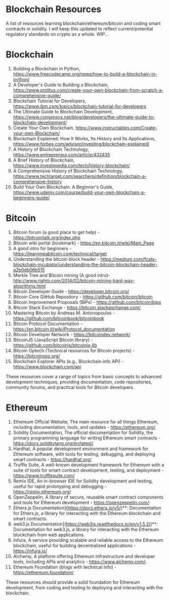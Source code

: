 
# Blockchain Resources

A list of resources learning blockchain/ethereum/bitcoin and coding smart contracts in solidity. I will keep this updated to reflect current/potential regulatory standards on crypto as a whole. WIP...

Blockchain
==========

  1. Building a Blockchain in Python, https://www.freecodecamp.org/news/how-to-build-a-blockchain-in-python/
  2. A Developer's Guide to Building a Blockchain, https://www.prolitus.com/create-your-own-blockchain-from-scratch-a-comprehensive-guide/
  3. Blockchain Tutorial for Developers, https://www.ibm.com/topics/blockchain-tutorial-for-developers
  4. The Ultimate Guide to Blockchain Development, https://www.consensys.net/blog/developers/the-ultimate-guide-to-blockchain-development/
  5. Create Your Own Blockchain, https://www.instructables.com/Create-your-own-Blockchain/
  6. Blockchain Explained: How It Works, Its History and Its Applications, https://www.forbes.com/advisor/investing/blockchain-explained/
  7. A History of Blockchain Technology, https://www.entrepreneur.com/article/432435
  8. A Brief History of Blockchain, https://www.investopedia.com/tech/history-blockchain/
  9. A Comprehensive History of Blockchain Technology, https://www.techtarget.com/searcherp/definition/blockchain-a-comprehensive-history
  10. Build Your Own Blockchain: A Beginner's Guide, https://www.udemy.com/course/build-your-own-blockchain-a-beginners-guide/

Bitcoin
=======

  1. Bitcoin forum (a good place to get help) - https://bitcointalk.org/index.php
  2. Bitcoin wiki portal (bookmark) - https://en.bitcoin.it/wiki/Main_Page
  3. A good intro for beginners - https://learnmeabitcoin.com/technical/target
  4. Understanding the bitcoin block header - https://medium.com/fcats-blockchain-incubator/understanding-the-bitcoin-blockchain-header-a2b0db06b515
  5. Merkle Tree and Bitcoin mining (A good intro)- http://www.righto.com/2014/02/bitcoin-mining-hard-way-algorithms.html
  1. Bitcoin Developer Guide - https://developer.bitcoin.org/
  2. Bitcoin Core GitHub Repository - https://github.com/bitcoin/bitcoin
  3. Bitcoin Improvement Proposals (BIPs) - https://github.com/bitcoin/bips
  4. Bitcoin Stack Exchange - https://bitcoin.stackexchange.com/
  5. Mastering Bitcoin by Andreas M. Antonopoulos - https://github.com/bitcoinbook/bitcoinbook
  6. Bitcoin Protocol Documentation - https://en.bitcoin.it/wiki/Protocol_documentation
  7. Bitcoin Developer Network - https://bitcoindev.network/
  8. BitcoinJS (JavaScript Bitcoin library) - https://github.com/bitcoinjs/bitcoinjs-lib
  9. Bitcoin Optech (Technical resources for Bitcoin projects) - https://bitcoinops.org/
  10. Blockchain Explorer APIs (e.g., Blockchain.info API) - https://www.blockchain.com/api

These resources cover a range of topics from basic concepts to advanced development techniques, providing documentation, code repositories, community forums, and practical tools for Bitcoin developers. 

Ethereum
========

1. Ethereum Official Website, The main resource for all things Ethereum, including documentation, tools, and updates - https://ethereum.org/
2. Solidity Documentation, The official documentation for Solidity, the primary programming language for writing Ethereum smart contracts - https://docs.soliditylang.org/en/latest/
3. Hardhat, A popular development environment and framework for Ethereum software, with tools for testing, debugging, and deploying smart contracts - https://hardhat.org/
4. Truffle Suite, A well-known development framework for Ethereum with a suite of tools for smart contract development, testing, and deployment - https://www.trufflesuite.com/
5. Remix IDE, An in-browser IDE for Solidity development and testing, useful for rapid prototyping and debugging - https://remix.ethereum.org/
6. OpenZeppelin, A library of secure, reusable smart contract components and tools for Ethereum development - https://openzeppelin.com/: 
7. Ethers.js Documentation](https://docs.ethers.io/v5/)**: Documentation for Ethers.js, a library for interacting with the Ethereum blockchain and smart contracts.
8. web3.js Documentation](https://web3js.readthedocs.io/en/v1.5.2/)**: Documentation for web3.js, a library for interacting with the Ethereum blockchain from web applications.
9. Infura, A service providing scalable and reliable access to the Ethereum blockchain, useful for building decentralized applications - https://infura.io/ 
10. Alchemy, A platform offering Ethereum infrastructure and developer tools, including APIs and analytics - https://www.alchemy.com/: 
11. Ethereum Foundation (blogs with technical info) - https://ethereum.foundation/

These resources should provide a solid foundation for Ethereum development, from coding and testing to deploying and interacting with the blockchain.
  



